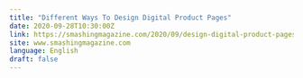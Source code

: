 ```yaml
---
title: "Different Ways To Design Digital Product Pages"
date: 2020-09-28T10:30:00Z
link: https://smashingmagazine.com/2020/09/design-digital-product-pages/?utm_medium=RSS&utm_source=news.12bit.vn
site: www.smashingmagazine.com
language: English
draft: false
---
```

